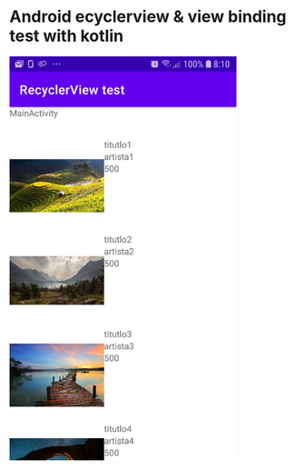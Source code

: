 # Android ecyclerview & view binding test with kotlin

<img src=assets/RecyclerView-test.jpg width=400px />

